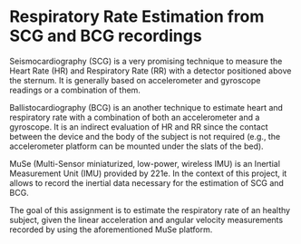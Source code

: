 # Respiratory Rate Estimation from SCG and BCG recordings

Seismocardiography (SCG) is a very promising technique to measure the Heart Rate (HR) and Respiratory Rate (RR) with a detector positioned above the sternum. It is generally based on accelerometer and gyroscope readings or a combination of them.

Ballistocardiography (BCG) is an another technique to estimate heart and respiratory rate with a combination of both an accelerometer and a gyroscope. It is an indirect evaluation of HR and RR since the contact between the device and the body of the subject is not required (e.g., the accelerometer platform can be mounted under the slats of the bed).

MuSe (Multi-Sensor miniaturized, low-power, wireless IMU) is an Inertial Measurement Unit (IMU) provided by 221e. In the context of this project, it allows to record the inertial data necessary for the estimation of SCG and BCG.

The goal of this assignment is to estimate the respiratory rate of an healthy subject, given the linear acceleration and angular velocity measurements recorded by using the aforementioned MuSe platform.
